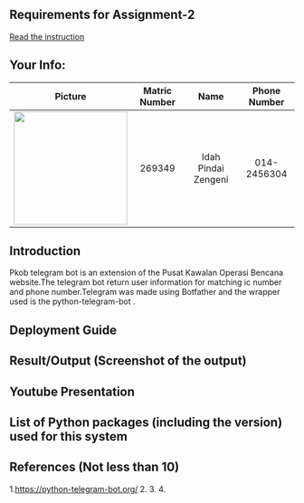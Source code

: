 ## Requirements for Assignment-2
[Read the instruction](https://github.com/STIW3054-A211/e-sulam/blob/main/Assignment-2.md)

## Your Info:
| Picture | Matric Number | Name | Phone Number |
| :---: | :---: | :---: | :---: |
<img height="auto" src="C:\Users\user\PycharmProjects\assignment-1-idahz99\images\pic - Copy.jpg" width="200px"/> | 269349 | Idah Pindai Zengeni | 014-2456304 |

## Introduction
Pkob telegram bot is an extension of the Pusat Kawalan Operasi Bencana website.The telegram bot return user information for matching ic number and phone number.Telegram was made using Botfather and the wrapper used is the python-telegram-bot .
## Deployment Guide

## Result/Output (Screenshot of the output)
## Youtube Presentation
## List of Python packages (including the version) used for this system
## References (Not less than 10)
1.https://python-telegram-bot.org/
2.
3.
4.